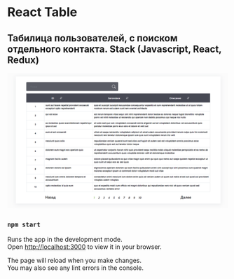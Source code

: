 # React Table
## Табилица пользователей, с поиском отдельного контакта. Stack (Javascript, React, Redux)

![Table](https://github.com/Ridgal/TABLE-REACT/blob/master/src/images/table.png)

### `npm start`

Runs the app in the development mode.\
Open [http://localhost:3000](http://localhost:3000) to view it in your browser.

The page will reload when you make changes.\
You may also see any lint errors in the console.


